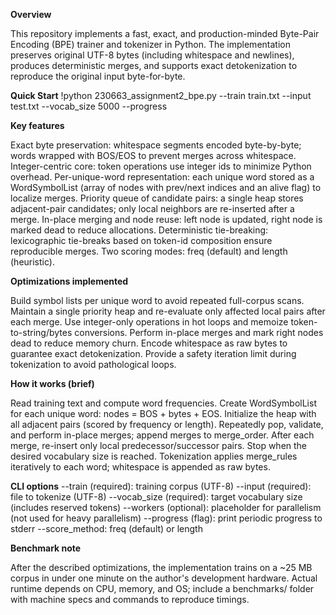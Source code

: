 **Overview**

This repository implements a fast, exact, and production-minded Byte-Pair Encoding (BPE) trainer and tokenizer in Python. The implementation preserves original UTF-8 bytes (including whitespace and newlines), produces deterministic merges, and supports exact detokenization to reproduce the original input byte-for-byte.

**Quick Start**
!python 230663_assignment2_bpe.py --train train.txt --input test.txt --vocab_size 5000 --progress

**Key features**

Exact byte preservation: whitespace segments encoded byte-by-byte; words wrapped with BOS/EOS to prevent merges across whitespace.
Integer-centric core: token operations use integer ids to minimize Python overhead.
Per-unique-word representation: each unique word stored as a WordSymbolList (array of nodes with prev/next indices and an alive flag) to localize merges.
Priority queue of candidate pairs: a single heap stores adjacent-pair candidates; only local neighbors are re-inserted after a merge.
In-place merging and node reuse: left node is updated, right node is marked dead to reduce allocations.
Deterministic tie-breaking: lexicographic tie-breaks based on token-id composition ensure reproducible merges.
Two scoring modes: freq (default) and length (heuristic).

**Optimizations implemented**

Build symbol lists per unique word to avoid repeated full-corpus scans.
Maintain a single priority heap and re-evaluate only affected local pairs after each merge.
Use integer-only operations in hot loops and memoize token-to-string/bytes conversions.
Perform in-place merges and mark right nodes dead to reduce memory churn.
Encode whitespace as raw bytes to guarantee exact detokenization.
Provide a safety iteration limit during tokenization to avoid pathological loops.

**How it works (brief)**

Read training text and compute word frequencies.
Create WordSymbolList for each unique word: nodes = BOS + bytes + EOS.
Initialize the heap with all adjacent pairs (scored by frequency or length).
Repeatedly pop, validate, and perform in-place merges; append merges to merge_order.
After each merge, re-insert only local predecessor/successor pairs.
Stop when the desired vocabulary size is reached.
Tokenization applies merge_rules iteratively to each word; whitespace is appended as raw bytes.

**CLI options**
--train (required): training corpus (UTF-8)
--input (required): file to tokenize (UTF-8)
--vocab_size (required): target vocabulary size (includes reserved tokens)
--workers (optional): placeholder for parallelism (not used for heavy parallelism)
--progress (flag): print periodic progress to stderr
--score_method: freq (default) or length

**Benchmark note**

After the described optimizations, the implementation trains on a ~25 MB corpus in under one minute on the author's development hardware. Actual runtime depends on CPU, memory, and OS; include a benchmarks/ folder with machine specs and commands to reproduce timings.


